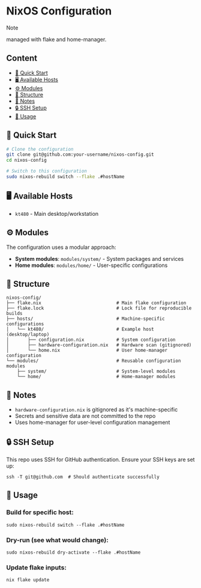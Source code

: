 # NixOS Configuration

> [!Note]
> managed with flake and home-manager.

## Content
- [🚀 Quick Start](#quick--start)
- [🖥️ Available Hosts](#available--hosts)
- [⚙️ Modules](#️-modules)
- [📁 Structure](#-structure)
- [📝 Notes](#-notes)
- [🔒 SSH Setup](#ssh--setup)
- [🔧 Usage](#-usage)

## 🚀 Quick Start
```bash
# Clone the configuration
git clone git@github.com:your-username/nixos-config.git
cd nixos-config

# Switch to this configuration
sudo nixos-rebuild switch --flake .#hostName
```

## 🖥️ Available Hosts
- `kt480` - Main desktop/workstation

## ⚙️ Modules
The configuration uses a modular approach:

- **System modules**: `modules/system/` - System packages and services
- **Home modules**: `modules/home/` - User-specific configurations

## 📁 Structure
```
nixos-config/
├── flake.nix                            # Main flake configuration
├── flake.lock                           # Lock file for reproducible builds
├── hosts/                               # Machine-specific configurations
│   └── kt480/                           # Example host (desktop/laptop)
│       ├── configuration.nix            # System configuration
│       ├── hardware-configuration.nix   # Hardware scan (gitignored)
│       └── home.nix                     # User home-manager configuration
└── modules/                             # Reusable configuration modules
    ├── system/                          # System-level modules
    └── home/                            # Home-manager modules
```

## 📝 Notes
- `hardware-configuration.nix` is gitignored as it's machine-specific
- Secrets and sensitive data are not committed to the repo
- Uses home-manager for user-level configuration management

## 🔒 SSH Setup
This repo uses SSH for GitHub authentication. Ensure your SSH keys are set up:
```
ssh -T git@github.com  # Should authenticate successfully
```

## 🔧 Usage
### Build for specific host:
```
sudo nixos-rebuild switch --flake .#hostName
```
### Dry-run (see what would change):
```
sudo nixos-rebuild dry-activate --flake .#hostName
```
### Update flake inputs:
```
nix flake update
```
